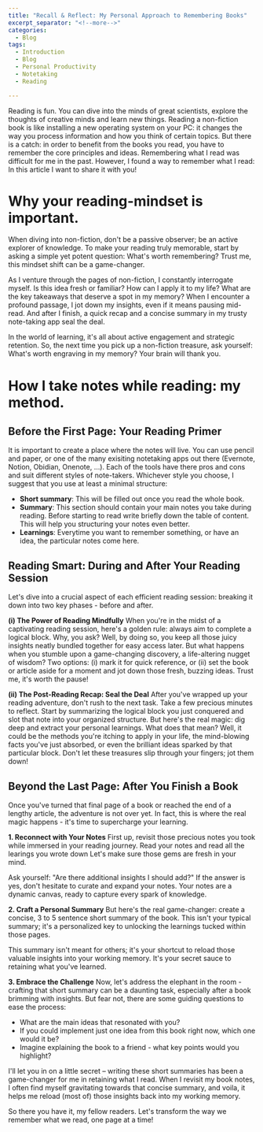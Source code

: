 ```yaml
---
title: "Recall & Reflect: My Personal Approach to Remembering Books"
excerpt_separator: "<!--more-->"
categories:
  - Blog
tags:
  - Introduction
  - Blog
  - Personal Productivity
  - Notetaking
  - Reading

---
```

Reading is fun. You can dive into the minds of great scientists, explore the thoughts of creative minds and learn new things. Reading a non-fiction book is like installing a new operating system on your PC: it changes the way you process information and how you think of certain topics. But there is a catch: in order to benefit from the books you read, you have to remember the core principles and ideas.
Remembering what I read was difficult for me in the past. However, I found a way to remember what I read: In this article I want to share it with you!

# Why your reading-mindset is important.
When diving into non-fiction, don't be a passive observer; be an active explorer of knowledge. To make your reading truly memorable, start by asking a simple yet potent question: What's worth remembering? Trust me, this mindset shift can be a game-changer.

As I venture through the pages of non-fiction, I constantly interrogate myself. Is this idea fresh or familiar? How can I apply it to my life? What are the key takeaways that deserve a spot in my memory? When I encounter a profound passage, I jot down my insights, even if it means pausing mid-read. And after I finish, a quick recap and a concise summary in my trusty note-taking app seal the deal.

In the world of learning, it's all about active engagement and strategic retention. So, the next time you pick up a non-fiction treasure, ask yourself: What's worth engraving in my memory? Your brain will thank you.

# How I take notes while reading: my method.

## Before the First Page: Your Reading Primer
It is important to create a place where the notes will live. You can use pencil and paper, or one of the many exisiting notetaking apps out there (Evernote, Notion, Obidian, Onenote, …). Each of the tools have there pros and cons and suit different styles of note-takers. Whichever style you choose, I suggest that you use at least a minimal structure:
- **Short summary**: This will be filled out once you read the whole book.
- **Summary**: This section should contain your main notes you take during reading. Before starting to read write briefly down the table of content. This will help you structuring your notes even better.
- **Learnings**: Everytime you want to remember something, or have an idea, the particular notes come here.

## Reading Smart: During and After Your Reading Session

Let's dive into a crucial aspect of each efficient reading session: breaking it down into two key phases - before and after.

**(i) The Power of Reading Mindfully**
When you're in the midst of a captivating reading session, here's a golden rule: always aim to complete a logical block. Why, you ask? Well, by doing so, you keep all those juicy insights neatly bundled together for easy access later. But what happens when you stumble upon a game-changing discovery, a life-altering nugget of wisdom? Two options: (i) mark it for quick reference, or (ii) set the book or article aside for a moment and jot down those fresh, buzzing ideas. Trust me, it's worth the pause!

**(ii) The Post-Reading Recap: Seal the Deal**
After you've wrapped up your reading adventure, don't rush to the next task. Take a few precious minutes to reflect. Start by summarizing the logical block you just conquered and slot that note into your organized structure. But here's the real magic: dig deep and extract your personal learnings. What does that mean? Well, it could be the methods you're itching to apply in your life, the mind-blowing facts you've just absorbed, or even the brilliant ideas sparked by that particular block. Don't let these treasures slip through your fingers; jot them down!

## Beyond the Last Page: After You Finish a Book

Once you've turned that final page of a book or reached the end of a lengthy article, the adventure is not over yet. In fact, this is where the real magic happens - it's time to supercharge your learning.

**1. Reconnect with Your Notes**
First up, revisit those precious notes you took while immersed in your reading journey. Read your notes and read all the learings you wrote down Let's make sure those gems are fresh in your mind.

Ask yourself: "Are there additional insights I should add?" If the answer is yes, don't hesitate to curate and expand your notes. Your notes are a dynamic canvas, ready to capture every spark of knowledge.

**2. Craft a Personal Summary**
But here's the real game-changer: create a concise, 3 to 5 sentence short summary of the book. This isn't your typical summary; it's a personalized key to unlocking the learnings tucked within those pages.

This summary isn't meant for others; it's your shortcut to reload those valuable insights into your working memory. It's your secret sauce to retaining what you've learned.

**3. Embrace the Challenge**
Now, let's address the elephant in the room - crafting that short summary can be a daunting task, especially after a book brimming with insights. But fear not, there are some guiding questions to ease the process:
- What are the main ideas that resonated with you?
- If you could implement just one idea from this book right now, which one would it be?
- Imagine explaining the book to a friend - what key points would you highlight?

I'll let you in on a little secret – writing these short summaries has been a game-changer for me in retaining what I read. When I revisit my book notes, I often find myself gravitating towards that concise summary, and voila, it helps me reload (most of) those insights back into my working memory.

So there you have it, my fellow readers. Let's transform the way we remember what we read, one page at a time!

